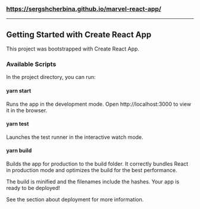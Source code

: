 ### https://sergshcherbina.github.io/marvel-react-app/
<hr>

## Getting Started with Create React App
This project was bootstrapped with Create React App.

### Available Scripts
In the project directory, you can run:

#### yarn start
Runs the app in the development mode.
Open http://localhost:3000 to view it in the browser.

#### yarn test
Launches the test runner in the interactive watch mode.

#### yarn build
Builds the app for production to the build folder.
It correctly bundles React in production mode and optimizes the build for the best performance.

The build is minified and the filenames include the hashes.
Your app is ready to be deployed!

See the section about deployment for more information.
